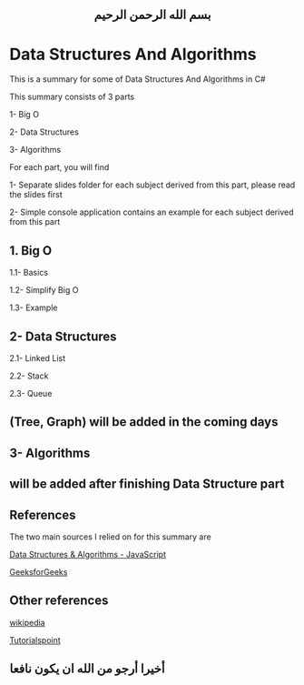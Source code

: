
 <H2 align="center">
بسم الله الرحمن الرحيم
</h2>


# Data Structures And Algorithms

This is a summary for some of Data Structures And Algorithms in C#

This summary consists of 3 parts 

1- Big O

2- Data Structures

3- Algorithms

For each part, you will find

1- Separate slides folder for each subject derived from this part, please read the slides first

2- Simple console application contains an example for each subject derived from this part


## 1. Big O

   1.1- Basics
   
   1.2- Simplify Big O
   
   1.3- Example
     
     
## 2- Data Structures

   2.1- Linked List

   2.2- Stack  
  
   2.3- Queue
   
  ## (Tree, Graph) will be added in the coming days <!-- Other parts will be added in the coming days -->
  

## 3- Algorithms
   
## will be added after finishing Data Structure part


## References

The two main sources I relied on for this summary are

<a href="https://www.udemy.com/course/data-structures-algorithms-javascript/?utm_source=adwords&utm_medium=udemyads&utm_campaign=DataStructures_v.PROF_la.EN_cc.ROW&utm_content=deal4584&utm_term=_._ag_121857712297_._ad_535397282070_._kw__._de_c_._dm__._pl__._ti_dsa-1187478350545_._li_21458_._pd__._&matchtype=b&gclid=CjwKCAjw7fuJBhBdEiwA2lLMYfvdXOiYBIGE04hdJ_8spgck4FoaYnjdAVm2f-Vl_CvyYIMpAANXgxoCDT8QAvD_BwE">Data Structures & Algorithms - JavaScript</a>

<a href="https://www.geeksforgeeks.org/">GeeksforGeeks</a>

## Other references

<a href="https://www.wikipedia.org/">wikipedia</a>

<a href="https://www.tutorialspoint.com/index.htm">Tutorialspoint</a>

## أخيرا أرجو من الله ان يكون نافعا
